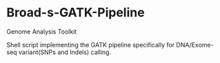 # Broad-s-GATK-Pipeline
Genome Analysis Toolkit

Shell script implementing the GATK pipeline specifically for DNA/Exome-seq variant(SNPs and Indels) calling. 
